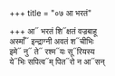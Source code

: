 +++
title = "०७ आ भरतं"

+++
आ᳓ भरतं शि᳓क्षतं वज्रबाहू  
अस्माँ᳓ इन्द्राग्नी अवतं श᳓चीभिः  
इमे᳓ नु᳓ ते᳓ रश्म᳓यः सू᳓रियस्य  
ये᳓भिः सपित्व᳓म् पित᳓रो न आ᳓सन्